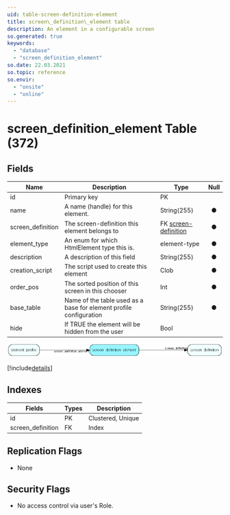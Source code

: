 ```yaml
---
uid: table-screen-definition-element
title: screen\_definition\_element table
description: An element in a configurable screen
so.generated: true
keywords:
  - "database"
  - "screen_definition_element"
so.date: 22.03.2021
so.topic: reference
so.envir:
  - "onsite"
  - "online"
---
```


# screen\_definition\_element Table (372)

## Fields

| Name | Description | Type | Null |
|------|-------------|------|:----:|
|id|Primary key|PK| |
|name|A name (handle) for this element.|String(255)|&#x25CF;|
|screen\_definition|The screen-definition this element belongs to|FK [screen-definition](screen-definition.md)|&#x25CF;|
|element\_type|An enum for which HtmlElement type this is.|element-type|&#x25CF;|
|description|A description of this field|String(255)|&#x25CF;|
|creation\_script|The script used to create this element|Clob|&#x25CF;|
|order\_pos|The sorted position of this screen in this chooser|Int|&#x25CF;|
|base\_table|Name of the table used as a base for element profile configuration|String(255)|&#x25CF;|
|hide|If TRUE the element will be hidden from the user|Bool| |


![screen_definition_element table relationship diagram](./media/screen_definition_element.png)

[!include[details](./includes/screen-definition-element.md)]

## Indexes

| Fields | Types | Description |
|--------|-------|-------------|
|id |PK |Clustered, Unique |
|screen\_definition |FK |Index |

## Replication Flags

* None

## Security Flags

* No access control via user's Role.

